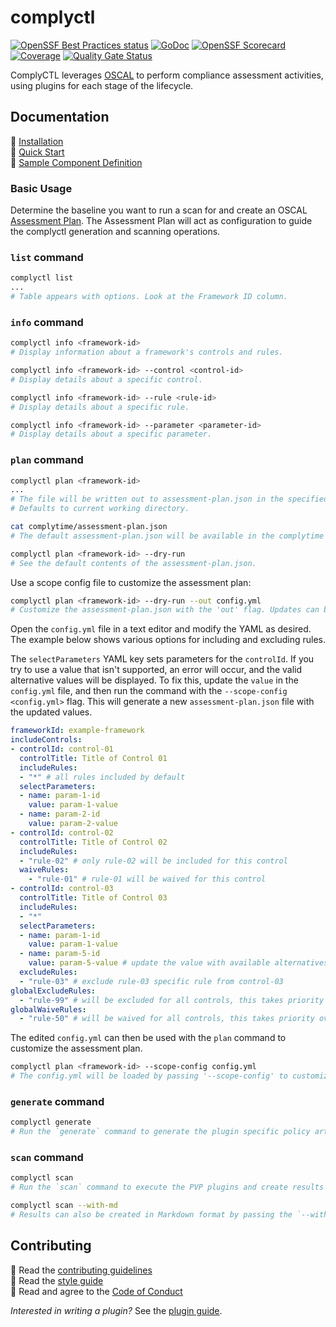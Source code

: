 # complyctl

[![OpenSSF Best Practices status](https://www.bestpractices.dev/projects/9761/badge)](https://www.bestpractices.dev/projects/9761)
[![GoDoc](https://img.shields.io/static/v1?label=godoc&message=reference&color=blue)](https://pkg.go.dev/github.com/complytime/complyctl)
[![OpenSSF Scorecard](https://api.scorecard.dev/projects/github.com/complytime/complyctl/badge)](https://scorecard.dev/viewer/?uri=github.com/complyctl/complyctl)
[![Coverage](https://sonarcloud.io/api/project_badges/measure?project=rh-psce_complyctl&metric=coverage)](https://sonarcloud.io/summary/new_code?id=rh-psce_complyctl)
[![Quality Gate Status](https://sonarcloud.io/api/project_badges/measure?project=rh-psce_complyctl&metric=alert_status)](https://sonarcloud.io/summary/new_code?id=rh-psce_complyctl)

ComplyCTL leverages [OSCAL](https://github.com/usnistgov/OSCAL/) to perform compliance assessment activities, using plugins for each stage of the lifecycle.

## Documentation

:paperclip: [Installation](./docs/INSTALLATION.md)\
:paperclip: [Quick Start](./docs/QUICK_START.md)\
:paperclip: [Sample Component Definition](./docs/samples/sample-component-definition.json)

### Basic Usage

Determine the baseline you want to run a scan for and create an OSCAL [Assessment Plan](https://pages.nist.gov/OSCAL/learn/concepts/layer/assessment/assessment-plan/). The Assessment
Plan will act as configuration to guide the complyctl generation and scanning operations.

### `list` command

```bash
complyctl list
...
# Table appears with options. Look at the Framework ID column.
```

### `info` command

```bash
complyctl info <framework-id>
# Display information about a framework's controls and rules.

complyctl info <framework-id> --control <control-id>
# Display details about a specific control.

complyctl info <framework-id> --rule <rule-id>
# Display details about a specific rule.

complyctl info <framework-id> --parameter <parameter-id>
# Display details about a specific parameter.
```

### `plan` command

```bash
complyctl plan <framework-id>
...
# The file will be written out to assessment-plan.json in the specified workspace.
# Defaults to current working directory.

cat complytime/assessment-plan.json
# The default assessment-plan.json will be available in the complytime workspace (complytime/assessment-plan.json).

complyctl plan <framework-id> --dry-run
# See the default contents of the assessment-plan.json.
```

Use a scope config file to customize the assessment plan:

```bash
complyctl plan <framework-id> --dry-run --out config.yml
# Customize the assessment-plan.json with the 'out' flag. Updates can be made to the config.yml.
```

Open the `config.yml` file in a text editor and modify the YAML as desired.  The example below shows various options for including and excluding rules.

The `selectParameters` YAML key sets parameters for the `controlId`. If you try to use a value that isn't supported, an error will occur, and the valid alternative values will be displayed. To fix this, update the `value` in the `config.yml` file, and then run the command with the `--scope-config <config.yml>` flag. This will generate a new `assessment-plan.json` file with the updated values.

```yaml
frameworkId: example-framework
includeControls:
- controlId: control-01
  controlTitle: Title of Control 01
  includeRules:
  - "*" # all rules included by default
  selectParameters:
  - name: param-1-id
    value: param-1-value
  - name: param-2-id
    value: param-2-value  
- controlId: control-02
  controlTitle: Title of Control 02
  includeRules:
  - "rule-02" # only rule-02 will be included for this control
  waiveRules:
    - "rule-01" # rule-01 will be waived for this control
- controlId: control-03
  controlTitle: Title of Control 03
  includeRules:
  - "*"
  selectParameters:
  - name: param-1-id
    value: param-1-value
  - name: param-5-id
    value: param-5-value # update the value with available alternatives
  excludeRules:
  - "rule-03" # exclude rule-03 specific rule from control-03
globalExcludeRules:
  - "rule-99" # will be excluded for all controls, this takes priority over any includeRules, waiveRules, and globalWaiveRules clauses above
globalWaiveRules:
  - "rule-50" # will be waived for all controls, this takes priority over any includeRules clauses above
```

The edited `config.yml` can then be used with the `plan` command to customize the assessment plan.

```bash
complyctl plan <framework-id> --scope-config config.yml
# The config.yml will be loaded by passing '--scope-config' to customize the assessment-plan.json.
```

### `generate` command

```bash
complyctl generate
# Run the `generate` command to generate the plugin specific policy artifacts in the workspace.
```

### `scan` command

```bash
complyctl scan
# Run the `scan` command to execute the PVP plugins and create results artifacts. The results will be written to assessment-results.json in the specified workspace.

complyctl scan --with-md
# Results can also be created in Markdown format by passing the `--with-md` flag.
```

## Contributing

:paperclip: Read the [contributing guidelines](./docs/CONTRIBUTING.md)\
:paperclip: Read the [style guide](./docs/STYLE_GUIDE.md)\
:paperclip: Read and agree to the [Code of Conduct](./docs/CODE_OF_CONDUCT.md)

*Interested in writing a plugin?* See the [plugin guide](./docs/PLUGIN_GUIDE.md).
